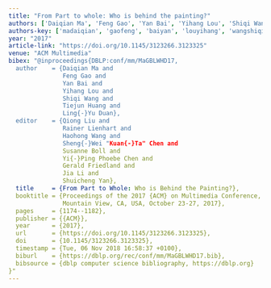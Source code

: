 ```yaml
---
title: "From Part to whole: Who is behind the painting?"
authors: ['Daiqian Ma', 'Feng Gao', 'Yan Bai', 'Yihang Lou', 'Shiqi Wang', 'Tiejun Huang', 'Ling-Yu Duan']
authors-key: ['madaiqian', 'gaofeng', 'baiyan', 'louyihang', 'wangshiqi', 'huangtiejun', 'duanlingyu']
year: "2017"
article-link: "https://doi.org/10.1145/3123266.3123325"
venue: "ACM Multimedia"
bibex: "@inproceedings{DBLP:conf/mm/MaGBLWHD17,
  author    = {Daiqian Ma and
               Feng Gao and
               Yan Bai and
               Yihang Lou and
               Shiqi Wang and
               Tiejun Huang and
               Ling{-}Yu Duan},
  editor    = {Qiong Liu and
               Rainer Lienhart and
               Haohong Wang and
               Sheng{-}Wei "Kuan{-}Ta" Chen and
               Susanne Boll and
               Yi{-}Ping Phoebe Chen and
               Gerald Friedland and
               Jia Li and
               Shuicheng Yan},
  title     = {From Part to Whole: Who is Behind the Painting?},
  booktitle = {Proceedings of the 2017 {ACM} on Multimedia Conference, {MM} 2017,
               Mountain View, CA, USA, October 23-27, 2017},
  pages     = {1174--1182},
  publisher = {{ACM}},
  year      = {2017},
  url       = {https://doi.org/10.1145/3123266.3123325},
  doi       = {10.1145/3123266.3123325},
  timestamp = {Tue, 06 Nov 2018 16:58:37 +0100},
  biburl    = {https://dblp.org/rec/conf/mm/MaGBLWHD17.bib},
  bibsource = {dblp computer science bibliography, https://dblp.org}
}"
---
```

